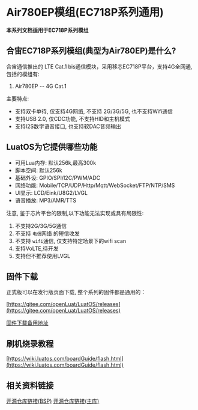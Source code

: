# Air780EP模组(EC718P系列通用)

**本系列文档适用于EC718P系列模组**

## 合宙EC718P系列模组(典型为Air780EP)是什么?

合宙通信推出的 LTE Cat.1 bis通信模块，采用移芯EC718P平台，支持4G全网通, 包括的模组有:

1. Air780EP  -- 4G Cat.1

主要特点:

- 支持双卡单待, 仅支持4G网络, 不支持 2G/3G/5G, 也不支持Wifi通信
- 支持USB 2.0, 仅CDC功能, 不支持HID和主机模式
- 支持I2S数字语音接口, 也支持软DAC音频输出

## LuatOS为它提供哪些功能

- 可用Lua内存: 默认256k,最高300k
- 脚本空间: 默认256k
- 基础外设: GPIO/SPI/I2C/PWM/ADC
- 网络功能: Mobile/TCP/UDP/Http/Mqtt/WebSocket/FTP/NTP/SMS
- UI显示: LCD/Eink/U8G2/LVGL
- 语音播放: MP3/AMR/TTS

注意, 鉴于芯片平台的限制,以下功能无法实现或具有局限性:

1. 不支持2G/3G/5G通信
2. 不支持 `电信`网络 的短信收发
3. 不支持 `wifi`通信, 仅支持特定场景下的wifi scan
4. 支持VoLTE,待开发
5. 支持但不推荐使用LVGL

## 固件下载

正式版可以在发行版页面下载, 整个系列的固件都是通用的：

[https://gitee.com/openLuat/LuatOS/releases](https://gitee.com/openLuat/LuatOS/releases)

[固件下载备用地址](https://pan.air32.cn/s/DJTr?path=%2F)

## 刷机烧录教程

[https://wiki.luatos.com/boardGuide/flash.html](https://wiki.luatos.com/boardGuide/flash.html)

## 相关资料链接

[开源仓库链接(BSP)](https://gitee.com/openLuat/luatos-soc-2023)
[开源仓库链接(主库)](https://gitee.com/openLuat/LuatOS)

